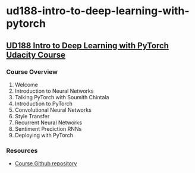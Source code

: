 # ud188-intro-to-deep-learning-with-pytorch
## [UD188 Intro to Deep Learning with PyTorch Udacity Course](https://in.udacity.com/course/deep-learning-pytorch--ud188)

### Course Overview

1. Welcome
2. Introduction to Neural Networks
3. Talking PyTorch with Soumith Chintala
4. Introduction to PyTorch
5. Convolutional Neural Networks
6. Style Transfer
7. Recurrent Neural Networks
8. Sentiment Prediction RNNs
9. Deploying with PyTorch

### Resources

- [Course Github repository](https://github.com/udacity/deep-learning-v2-pytorch)
